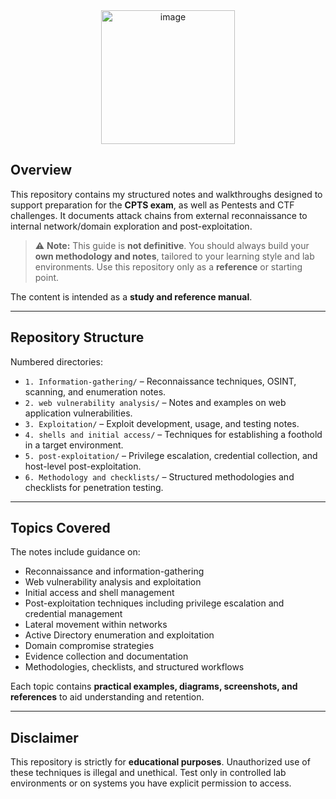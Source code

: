 <div align="center">
  <img width="214" height="214" alt="image" src="https://github.com/user-attachments/assets/41c9fca4-9cb1-465a-966b-a66e8641a73f" />
</div>

## Overview



This repository contains my structured notes and walkthroughs designed to support preparation for the **CPTS exam**, as well as Pentests and CTF challenges. It documents attack chains from external reconnaissance to internal network/domain exploration and post-exploitation.  

> ⚠️ **Note:** This guide is **not definitive**. You should always build your **own methodology and notes**, tailored to your learning style and lab environments. Use this repository only as a **reference** or starting point.

The content is intended as a **study and reference manual**.

---

## Repository Structure

Numbered directories:

- `1. Information-gathering/` – Reconnaissance techniques, OSINT, scanning, and enumeration notes.  
- `2. web vulnerability analysis/` – Notes and examples on web application vulnerabilities.  
- `3. Exploitation/` – Exploit development, usage, and testing notes.  
- `4. shells and initial access/` – Techniques for establishing a foothold in a target environment.  
- `5. post-exploitation/` – Privilege escalation, credential collection, and host-level post-exploitation.  
- `6. Methodology and checklists/` – Structured methodologies and checklists for penetration testing.

---

## Topics Covered

The notes include guidance on: 

- Reconnaissance and information-gathering  
- Web vulnerability analysis and exploitation  
- Initial access and shell management  
- Post-exploitation techniques including privilege escalation and credential management  
- Lateral movement within networks  
- Active Directory enumeration and exploitation  
- Domain compromise strategies  
- Evidence collection and documentation  
- Methodologies, checklists, and structured workflows  

Each topic contains **practical examples, diagrams, screenshots, and references** to aid understanding and retention.

---

## Disclaimer

This repository is strictly for **educational purposes**. Unauthorized use of these techniques is illegal and unethical. Test only in controlled lab environments or on systems you have explicit permission to access.
